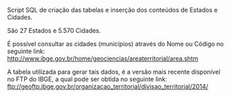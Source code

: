 Script SQL de criação das tabelas e inserção dos conteúdos de Estados e Cidades.

São 27 Estados e 5.570 Cidades.

É possível consultar as cidades (municípios) através do Nome ou Código no seguinte link: 
http://www.ibge.gov.br/home/geociencias/areaterritorial/area.shtm

A tabela utilizada para gerar tais dados, é a versão mais recente disponível no FTP do IBGE, a qual pode ser obtida no seguinte link: 
ftp://geoftp.ibge.gov.br/organizacao_territorial/divisao_territorial/2014/